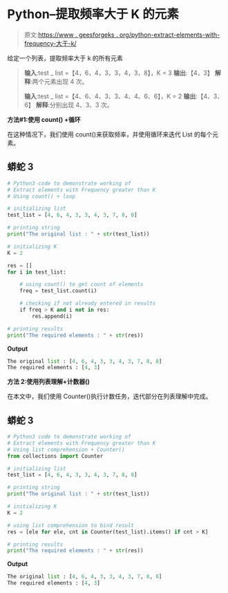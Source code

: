 # Python–提取频率大于 K 的元素

> 原文:[https://www . geesforgeks . org/python-extract-elements-with-frequency-大于-k/](https://www.geeksforgeeks.org/python-extract-elements-with-frequency-greater-than-k/)

给定一个列表，提取频率大于 k 的所有元素

> **输入**:test _ list =【4，6，4，3，3，4，3，8】，K = 3
> **输出**:【4，3】
> **解释**:两个元素出现 4 次。
> 
> **输入**:test _ list =【4、6、4、3、3、4、4、6、6】，K = 2
> **输出**:【4、3、6】
> **解释**:分别出现 4、3、3 次。

**方法#1:使用 count() +循环**

在这种情况下，我们使用 count()来获取频率，并使用循环来迭代 List 的每个元素。

## 蟒蛇 3

```py
# Python3 code to demonstrate working of 
# Extract elements with Frequency greater than K
# Using count() + loop

# initializing list
test_list = [4, 6, 4, 3, 3, 4, 3, 7, 8, 8]

# printing string
print("The original list : " + str(test_list))

# initializing K 
K = 2

res = [] 
for i in test_list: 

    # using count() to get count of elements
    freq = test_list.count(i) 

    # checking if not already entered in results
    if freq > K and i not in res: 
        res.append(i)

# printing results 
print("The required elements : " + str(res))
```

**Output**

```py
The original list : [4, 6, 4, 3, 3, 4, 3, 7, 8, 8]
The required elements : [4, 3]

```

**方法 2:使用列表理解+计数器()**

在本文中，我们使用 Counter()执行计数任务，迭代部分在列表理解中完成。

## 蟒蛇 3

```py
# Python3 code to demonstrate working of 
# Extract elements with Frequency greater than K
# Using list comprehension + Counter()
from collections import Counter

# initializing list
test_list = [4, 6, 4, 3, 3, 4, 3, 7, 8, 8]

# printing string
print("The original list : " + str(test_list))

# initializing K 
K = 2

# using list comprehension to bind result
res = [ele for ele, cnt in Counter(test_list).items() if cnt > K]

# printing results 
print("The required elements : " + str(res))
```

**Output**

```py
The original list : [4, 6, 4, 3, 3, 4, 3, 7, 8, 8]
The required elements : [4, 3]

```